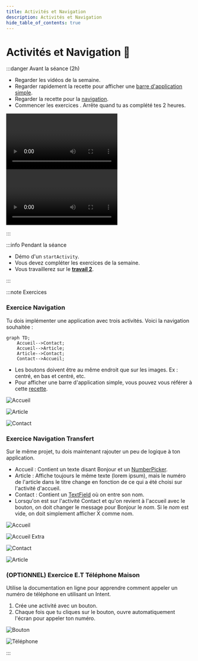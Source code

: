 ```yaml
---
title: Activités et Navigation
description: Activités et Navigation
hide_table_of_contents: true
---
```


# Activités et Navigation 🧭

<Row>

<Column>

:::danger Avant la séance (2h)

- Regarder les vidéos de la semaine.
- Regarder rapidement la recette pour afficher une [barre d'application simple](../03-recettes/app-bar.mdx).
- Regarder la recette pour la [navigation](../03-recettes/navigation.mdx).
- Commencer les exercices . Arrête quand tu as complété tes 2 heures.

<Row>

<Column>

<Video url="https://youtu.be/MOF0kb0ampc" />

<Video url="https://youtu.be/t4jYehSpR1A" />

</Column>

<Column>

<Video url="https://youtu.be/qvty1jwEj-4" />

<Video url="https://youtu.be/Zu2pd6vOxMM" />

</Column>

</Row>

:::

</Column>

<Column>

:::info Pendant la séance

- Démo d'un `startActivity`.
- Vous devez compléter les exercices de la semaine.
- Vous travaillerez sur le **[travail 2](../tp/tp2)**.

:::

</Column>

</Row>

:::note Exercices

### Exercice Navigation

<Row>

<Column>

Tu dois implémenter une application avec trois activités. Voici la navigation souhaitée :

```mermaid
graph TD;
    Accueil-->Contact;
    Accueil-->Article;
    Article-->Contact;
    Contact-->Accueil;
```

- Les boutons doivent être au même endroit que sur les images. Ex : centré, en bas et centré, etc.
- Pour afficher une barre d'application simple, vous pouvez vous référer à cette [recette](../03-recettes/app-bar.mdx).

</Column>

<Column>

![Accueil](_12-activites/navigation_accueil.png)

</Column>

<Column>

![Article](_12-activites/navigation_article.png)

</Column>

<Column>

![Contact](_12-activites/navigation_contact.png)

</Column>

</Row>

### Exercice Navigation Transfert

Sur le même projet, tu dois maintenant rajouter un peu de logique à ton application.

- Accueil : Contient un texte disant Bonjour et un [NumberPicker](https://developer.android.com/reference/kotlin/android/widget/NumberPicker-).
- Article : Affiche toujours le même texte (lorem ipsum), mais le numéro de l'article dans le titre change en fonction de ce qui a été choisi sur l'activité d'accueil.
- Contact : Contient un [TextField](https://m3.material.io/components/text-fields/overview) où on entre son nom.
- Lorsqu'on est sur l'activité Contact et qu'on revient à l'accueil avec le bouton, on doit changer le message pour Bonjour le _nom_. Si le _nom_ est vide, on doit simplement afficher X comme nom.

<Row>

<Column>

![Accueil](_12-activites/navigation_transfert_accueil.png)

</Column>

<Column>

![Accueil Extra](_12-activites/navigation_transfert_accueil_extra.png)

</Column>

<Column>

![Contact](_12-activites/navigation_transfert_contact.png)

</Column>

<Column>

![Article](_12-activites/navigation_transfert_article.png)

</Column>

</Row>

### (OPTIONNEL) Exercice E.T Téléphone Maison

<Row>

<Column>

Utilise la documentation en ligne pour apprendre comment appeler un numéro de téléphone en utilisant un Intent.

1. Crée une activité avec un bouton.
2. Chaque fois que tu cliques sur le bouton, ouvre automatiquement l'écran pour appeler ton numéro.

</Column>

<Column>

![Bouton](_12-activites/itty_telephone_maison_bouton.png)

</Column>

<Column>

![Téléphone](_12-activites/itty_telephone_maison_telephone.png)

</Column>

</Row>

:::
